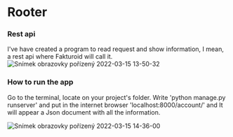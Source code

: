 # Rooter
### Rest api

I've have created a program to read request and show information, I mean, a rest api where Fakturoid will call it.
![Snímek obrazovky pořízený 2022-03-15 13-50-32](https://user-images.githubusercontent.com/100837222/158389064-cc051229-2af2-44ba-8528-f154583a0688.png)


### How to run the app
Go to the terminal, locate on your project's folder. Write 'python manage.py runserver' and put in the internet browser 'localhost:8000/account/' and It will appear a Json document with all the information.

![Snímek obrazovky pořízený 2022-03-15 14-36-00](https://user-images.githubusercontent.com/100837222/158389471-781791fa-b17e-4138-a7d9-02cb7026dc6f.png)


